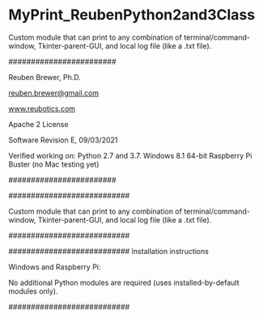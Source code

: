 # MyPrint_ReubenPython2and3Class
Custom module that can print to any combination of terminal/command-window, Tkinter-parent-GUI, and local log file (like a .txt file).

########################  

Reuben Brewer, Ph.D.

reuben.brewer@gmail.com

www.reubotics.com

Apache 2 License

Software Revision E, 09/03/2021

Verified working on: 
Python 2.7 and 3.7.
Windows 8.1 64-bit
Raspberry Pi Buster 
(no Mac testing yet)

########################  

###########################

Custom module that can print to any combination of terminal/command-window, Tkinter-parent-GUI, and local log file (like a .txt file).

###########################

########################### Installation instructions

Windows and Raspberry Pi:

No additional Python modules are required (uses installed-by-default modules only).

###########################
